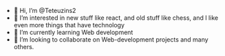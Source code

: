 - 👋 Hi, I’m @Teteuzins2
- 👀 I’m interested in new stuff like react, and old stuff like chess, and I like even more things that have technology
- 🌱 I’m currently learning Web development
- 💞️ I’m looking to collaborate on Web-development projects and many others.

<!---
Teteuzins2/Teteuzins2 is a ✨ special ✨ repository because its `README.md` (this file) appears on your GitHub profile.
You can click the Preview link to take a look at your changes.
--->
